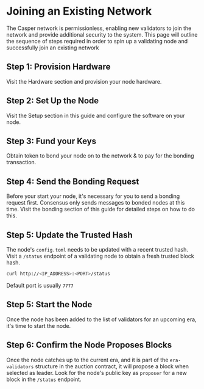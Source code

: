 Joining an Existing Network
===========================

The Casper network is permissionless, enabling new validators to join the network and provide additional security to the system. This page will outline 
the sequence of steps required in order to spin up a validating node and successfully join an existing network

## Step 1: Provision Hardware
Visit the Hardware section and provision your node hardware.

## Step 2: Set Up the Node
Visit the Setup  section in this guide and configure the software on your node.

## Step 3: Fund your Keys
Obtain token to bond your node on to the network & to pay for the bonding transaction.

## Step 4: Send the Bonding Request
Before your start your node, it's necessary for you to send a bonding request first. Consensus only sends messages to bonded nodes at this time.
Visit the bonding section of this guide for detailed steps on how to do this.

## Step 5: Update the Trusted Hash
The node's `config.toml` needs to be updated with a recent trusted hash. Visit a `/status` endpoint of a validating node to obtain a fresh trusted block hash.
```bash
curl http://<IP_ADDRESS>:<PORT>/status
```
Default port is usually `7777`

## Step 5: Start the Node
Once the node has been added to the list of validators for an upcoming era, it's time to start the node.

## Step 6: Confirm the Node Proposes Blocks
Once the node catches up to the current era, and it is part of the `era-validators` structure in the auction contract, it will propose a block when
selected as leader.  Look for the node's public key as `proposer` for a new block in the `/status` endpoint.
